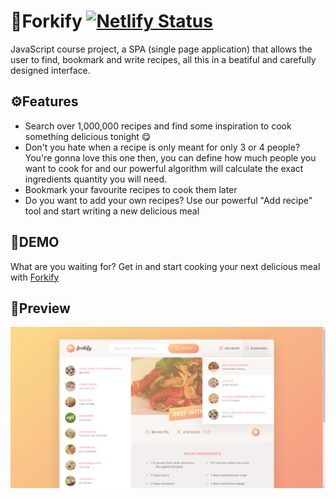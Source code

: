# 🍴Forkify [![Netlify Status](https://api.netlify.com/api/v1/badges/ced2b781-34e4-4ae1-be44-b925b8a03c09/deploy-status)](https://app.netlify.com/sites/forkify-luisca/deploys)

JavaScript course project, a SPA (single page application) that allows the user to find, bookmark and write recipes, all this in a beatiful and carefully designed interface.
## ⚙️Features
- Search over 1,000,000 recipes and find some inspiration to cook something delicious tonight 😋
- Don't you hate when a recipe is only meant for only 3 or 4 people? You're gonna love this one then, you can define how much people you want to cook for and our powerful algorithm will calculate the exact ingredients quantity you will need.
- Bookmark your favourite recipes to cook them later
- Do you want to add your own recipes? Use our powerful "Add recipe" tool and start writing a new delicious meal 
## 🚀DEMO
What are you waiting for? Get in and start cooking your next delicious meal with [Forkify](https://forkify-luisca.netlify.app/)
## 👀Preview
![Screenshot](Forkify.png)
